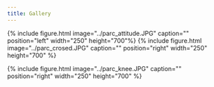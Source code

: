 ```yaml
---
title: Gallery
---
```


{% include figure.html image="../parc_attitude.JPG" caption="" position="left" width="250" height="700"%}
{% include figure.html image="../parc_crosed.JPG" caption="" position="right" width="250" height="700" %}

{% include figure.html image="../parc_knee.JPG" caption="" position="right" width="250" height="700" %}


